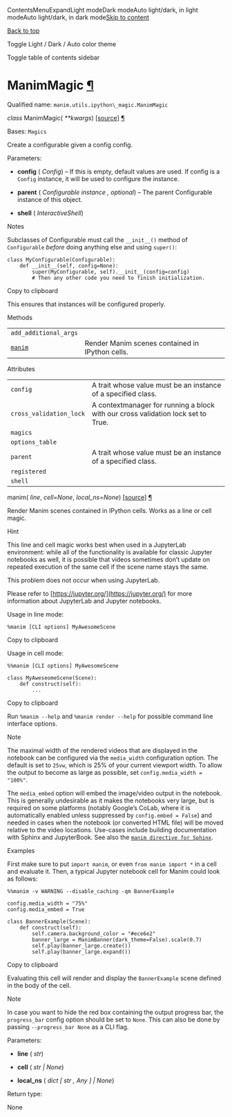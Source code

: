 ContentsMenuExpandLight modeDark modeAuto light/dark, in light modeAuto light/dark, in dark mode[Skip to content](https://docs.manim.community/en/stable/reference/manim.utils.ipython_magic.ManimMagic.html#furo-main-content)

[Back to top](https://docs.manim.community/en/stable/reference/manim.utils.ipython_magic.ManimMagic.html#)

Toggle Light / Dark / Auto color theme

Toggle table of contents sidebar

# ManimMagic [¶](https://docs.manim.community/en/stable/reference/manim.utils.ipython_magic.ManimMagic.html\#manimmagic "Link to this heading")

Qualified name: `manim.utils.ipython\_magic.ManimMagic`

_class_ ManimMagic( _\*\*kwargs_) [\[source\]](https://docs.manim.community/en/stable/_modules/manim/utils/ipython_magic.html#ManimMagic) [¶](https://docs.manim.community/en/stable/reference/manim.utils.ipython_magic.ManimMagic.html#manim.utils.ipython_magic.ManimMagic "Link to this definition")

Bases: `Magics`

Create a configurable given a config config.

Parameters:

- **config** ( _Config_) – If this is empty, default values are used. If config is a
`Config` instance, it will be used to configure the
instance.

- **parent** ( _Configurable instance_ _,_ _optional_) – The parent Configurable instance of this object.

- **shell** ( _InteractiveShell_)


Notes

Subclasses of Configurable must call the `__init__()` method of
`Configurable` _before_ doing anything else and using
`super()`:

```
class MyConfigurable(Configurable):
    def __init__(self, config=None):
        super(MyConfigurable, self).__init__(config=config)
        # Then any other code you need to finish initialization.

```

Copy to clipboard

This ensures that instances will be configured properly.

Methods

|     |     |
| --- | --- |
| `add_additional_args` |  |
| [`manim`](https://docs.manim.community/en/stable/reference/manim.utils.ipython_magic.ManimMagic.html#manim.utils.ipython_magic.ManimMagic.manim "manim.utils.ipython_magic.ManimMagic.manim") | Render Manim scenes contained in IPython cells. |

Attributes

|     |     |
| --- | --- |
| `config` | A trait whose value must be an instance of a specified class. |
| `cross_validation_lock` | A contextmanager for running a block with our cross validation lock set to True. |
| `magics` |  |
| `options_table` |  |
| `parent` | A trait whose value must be an instance of a specified class. |
| `registered` |  |
| `shell` |  |

manim( _line_, _cell=None_, _local\_ns=None_) [\[source\]](https://docs.manim.community/en/stable/_modules/manim/utils/ipython_magic.html#ManimMagic.manim) [¶](https://docs.manim.community/en/stable/reference/manim.utils.ipython_magic.ManimMagic.html#manim.utils.ipython_magic.ManimMagic.manim "Link to this definition")

Render Manim scenes contained in IPython cells.
Works as a line or cell magic.

Hint

This line and cell magic works best when used in a JupyterLab
environment: while all of the functionality is available for
classic Jupyter notebooks as well, it is possible that videos
sometimes don’t update on repeated execution of the same cell
if the scene name stays the same.

This problem does not occur when using JupyterLab.

Please refer to [https://jupyter.org/](https://jupyter.org/) for more information about JupyterLab
and Jupyter notebooks.

Usage in line mode:

```
%manim [CLI options] MyAwesomeScene

```

Copy to clipboard

Usage in cell mode:

```
%%manim [CLI options] MyAwesomeScene

class MyAweseomeScene(Scene):
    def construct(self):
        ...

```

Copy to clipboard

Run `%manim --help` and `%manim render --help` for possible command line interface options.

Note

The maximal width of the rendered videos that are displayed in the notebook can be
configured via the `media_width` configuration option. The default is set to `25vw`,
which is 25% of your current viewport width. To allow the output to become as large
as possible, set `config.media_width = "100%"`.

The `media_embed` option will embed the image/video output in the notebook. This is
generally undesirable as it makes the notebooks very large, but is required on some
platforms (notably Google’s CoLab, where it is automatically enabled unless suppressed
by `config.embed = False`) and needed in cases when the notebook (or converted HTML
file) will be moved relative to the video locations. Use-cases include building
documentation with Sphinx and JupyterBook. See also the [`manim directive for Sphinx`](https://docs.manim.community/en/stable/reference/manim.utils.docbuild.manim_directive.html#module-manim.utils.docbuild.manim_directive "manim.utils.docbuild.manim_directive").

Examples

First make sure to put `import manim`, or even `from manim import *`
in a cell and evaluate it. Then, a typical Jupyter notebook cell for Manim
could look as follows:

```
%%manim -v WARNING --disable_caching -qm BannerExample

config.media_width = "75%"
config.media_embed = True

class BannerExample(Scene):
    def construct(self):
        self.camera.background_color = "#ece6e2"
        banner_large = ManimBanner(dark_theme=False).scale(0.7)
        self.play(banner_large.create())
        self.play(banner_large.expand())

```

Copy to clipboard

Evaluating this cell will render and display the `BannerExample` scene defined in the body of the cell.

Note

In case you want to hide the red box containing the output progress bar, the `progress_bar` config
option should be set to `None`. This can also be done by passing `--progress_bar None` as a
CLI flag.

Parameters:

- **line** ( _str_)

- **cell** ( _str_ _\|_ _None_)

- **local\_ns** ( _dict_ _\[_ _str_ _,_ _Any_ _\]_ _\|_ _None_)


Return type:

None